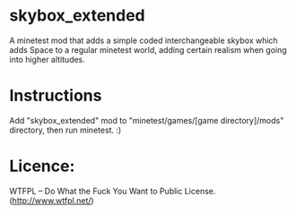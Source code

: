 # skybox_extended
A minetest mod that adds a simple coded interchangeable skybox which adds Space to a regular minetest world, adding certain realism when going into higher altitudes.

# Instructions
Add "skybox_extended" mod to "minetest/games/[game directory]/mods" directory, then run minetest. :)

# Licence: 

WTFPL – Do What the Fuck You Want to Public License. (http://www.wtfpl.net/)